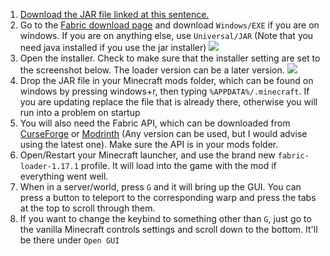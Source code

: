 1. [Download the JAR file linked at this sentence.](https://s3.amazonaws.com/files.enjin.com/483843/modules/forum/attachments/ac_qol-1.0.0_1628490514.jar)
2. Go to the [Fabric download page](https://fabricmc.net/use/) and download `Windows/EXE` if you are on windows. If you are on anything else, use `Universal/JAR` (Note that you need java installed if you use the jar installer)
![](https://cdn.discordapp.com/attachments/839983231984992266/871202089517330462/unknown.png)
3. Open the installer. Check to make sure that the installer setting are set to the screenshot below. The loader version can be a later version.
![](https://cdn.discordapp.com/attachments/839983231984992266/871202386813780039/unknown.png)
4. Drop the JAR file in your Minecraft mods folder, which can be found on windows by pressing windows+r, then typing `%APPDATA%/.minecraft`. If you are updating replace the file that is already there, otherwise you will run into a problem on startup
5. You will also need the Fabric API, which can be downloaded from [CurseForge](https://www.curseforge.com/minecraft/mc-mods/fabric-api/files) or [Modrinth](https://modrinth.com/mod/fabric-api/versions) (Any version can be used, but I would advise using the latest one). Make sure the API is in your mods folder.
6. Open/Restart your Minecraft launcher, and use the brand new `fabric-loader-1.17.1` profile. It will load into the game with the mod if everything went well.
7. When in a server/world, press `G` and it will bring up the GUI. You can press a button to teleport to the corresponding warp and press the tabs at the top to scroll through them.
8. If you want to change the keybind to something other than `G`, just go to the vanilla Minecraft controls settings and scroll down to the bottom. It'll be there under `Open GUI`
